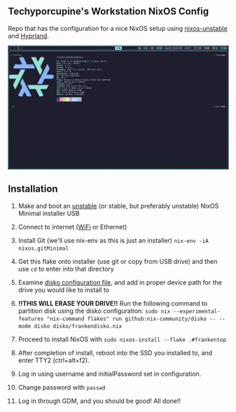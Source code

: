## Techyporcupine's Workstation NixOS Config

Repo that has the configuration for a nice NixOS setup using [nixos-unstable](https://github.com/NixOS/nixpkgs/tree/nixos-unstable) and [Hyprland](https://hyprland.org/).

![Overview Screenshot](assets/overviewescrnsht.png)

## Installation

1. Make and boot an [unstable](https://channels.nixos.org/nixos-unstable) (or stable, but preferably unstable) NixOS Minimal installer USB

2. Connect to internet ([WiFi](https://nixos.org/manual/nixos/stable/#sec-installation-manual-networking) or Ethernet)

3. Install Git (we'll use nix-env as this is just an installer) `nix-env -iA nixos.gitMinimal`

4. Get this flake onto installer (use git or copy from USB drive) and then use `cd` to enter into that directory

5. Examine [disko configuration file](/disko/frankendisko.nix), and add in proper device path for the drive you would like to install to

6. **!!THIS WILL ERASE YOUR DRIVE!!** Run the following command to partition disk using the disko configuration: `sudo nix --experimental-features "nix-command flakes" run github:nix-community/disko -- --mode disko disko/frankendisko.nix`

7. Proceed to install NixOS with `sudo nixos-install --flake .#frankentop`

8. After completion of install, reboot into the SSD you installed to, and enter TTY2 (ctrl+alt+f2). 

9. Log in using username and initialPassword set in configuration.

10. Change password with `passwd`

11. Log in through GDM, and you should be good! All done!!
